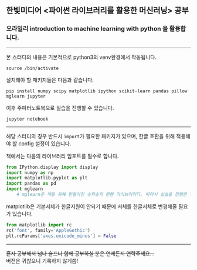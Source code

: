## 한빛미디어 <파이썬 라이브러리를 활용한 머신러닝> 공부 
### 오라일리 introduction to machine learning with python 을 활용합니다.  
---  
본 스터디의 내용은 기본적으로 python3의 venv환경에서 작동됩니다.  

	source /bin/activate  

설치해야 할 패키지들은 다음과 같습니다.

	pip install numpy scipy matplotlib ipython scikit-learn pandas pillow mglearn jupyter

이후 주피터노트북으로 실습을 진행할 수 있습니다.  

	jupyter notebook  

---  

해당 스터디의 경우 반드시 ```import```가 필요한 패키지가 있으며, 한글 호환을 위해 적용해야 할 config 설정이 있습니다.  

책에서는 다음의 라이브러리 임포트를 필수로 합니다.

```python
from IPython.display import display
import numpy as np
import matplotlib.pyplot as plt
import pandas as pd
import mglearn
	# mglearn은 책을 위해 만들어진 슈퍼슈퍼 편핸 라이브러리다. 따라서 실습을 진행한 후에 반드시 한 번 따로 해부할 필요가 있겠음.
```
matplotlib은 기본서체가 한글지원이 안되기 때문에 서체를 한글서체로 변경해줄 필요가 있습니다.
```py
from matplotlib import rc
rc('font', family='AppleGothic')
plt.rcParams['axes.unicode_minus'] = False
```
---  
~~혼자 공부해서 넘나 슬프니 함께 공부하실 분은 언제든지 연락주세요...~~  
버전은 귀찮으니 기록하지 않게씀!
